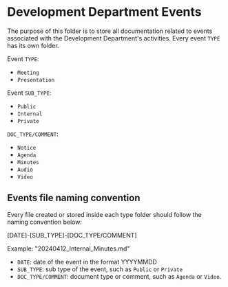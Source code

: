 # Development Department Events

The purpose of this folder is to store all documentation related to events associated with the Development Department's activities. Every event `TYPE` has its own folder.

Event `TYPE`:

- `Meeting`
- `Presentation`

Event `SUB_TYPE`:

- `Public`
- `Internal`
- `Private`

`DOC_TYPE/COMMENT`:

- `Notice`
- `Agenda`
- `Minutes`
- `Audio`
- `Video`

## Events file naming convention

Every file created or stored inside each type folder should follow the naming convention below:

[DATE]-[SUB_TYPE]-[DOC_TYPE/COMMENT]

Example: "20240412_Internal_Minutes.md"

- `DATE`: date of the event in the format YYYYMMDD
- `SUB_TYPE`: sub type of the event, such as `Public` or `Private`
- `DOC_TYPE/COMMENT`: document type or comment, such as `Agenda` or `Video`.
